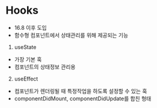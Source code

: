 # Hooks
- 16.8 이후 도입
- 함수형 컴포넌트에서 상태관리를 위해 제공되는 기능

1. useState
  - 가장 기본 훅
  - 컴포넌트의 상태정보 관리용

2. useEffect
  - 컴포넌트가 렌더링될 때 특정작업을 하도록 설정할 수 있는 훅
  - componentDidMount, componentDidUpdate를 합친 형태
